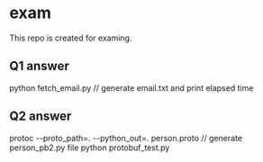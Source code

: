 # exam
This repo is created for examing.

## Q1 answer
python fetch_email.py // generate email.txt and print elapsed time

## Q2 answer
protoc --proto_path=. --python_out=. person.proto // generate person_pb2.py file 
python protobuf_test.py 
